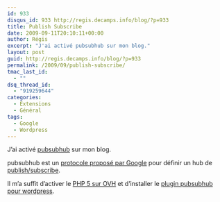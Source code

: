 ```yaml
---
id: 933
disqus_id: 933 http://regis.decamps.info/blog/?p=933
title: Publish Subscribe
date: 2009-09-11T20:10:11+00:00
author: Régis
excerpt: "J'ai activé pubsubhub sur mon blog."
layout: post
guid: http://regis.decamps.info/blog/?p=933
permalink: /2009/09/publish-subscribe/
tmac_last_id:
  - ""
dsq_thread_id:
  - "919259644"
categories:
  - Extensions
  - Général
tags:
  - Google
  - Wordpress
---
```

J’ai activé [pubsubhub](http://code.google.com/p/pubsubhubbub/) sur mon blog.

pubsubhub est un [protocole proposé par Google](http://pubsubhubbub.googlecode.com/svn/trunk/pubsubhubbub-core-0.2.html) pour définir un hub de [publish/subscribe](http://en.wikipedia.org/wiki/Publish/subscribe).

Il m’a suffit d’activer le [PHP 5 sur OVH](http://guide.ovh.com/Php5ChezOvh) et d’installer le [plugin pubsubhub pour wordpress](http://wordpress.org/extend/plugins/pubsubhubbub/).
